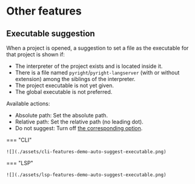 # Other features


## Executable suggestion

When a project is opened, a suggestion to set a file
as the executable for that project is shown if:

* The interpreter of the project exists and is located inside it.
* There is a file named `pyright`/`pyright-langserver`
  (with or without extension) among the siblings of the interpreter.
* The project executable is not yet given.
* The global executable is not preferred.

Available actions:

* Absolute path: Set the absolute path.
* Relative path: Set the relative path (no leading dot).
* Do not suggest: Turn off [the corresponding option][1].

=== "CLI"

    ![](./assets/cli-features-demo-auto-suggest-executable.png)

=== "LSP"

    ![](./assets/lsp-features-demo-auto-suggest-executable.png)


  [1]: configurations/common.md#auto-suggest-executable
